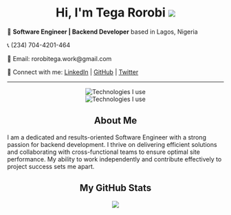 <!--
### Hi there 👋


**TegaRorobi/TegaRorobi** is a ✨ _special_ ✨ repository because its `README.md` (this file) appears on your GitHub profile.

Here are some ideas to get you started:

- 🔭 I’m currently working on ...
- 🌱 I’m currently learning ...
- 👯 I’m looking to collaborate on ...
- 🤔 I’m looking for help with ...
- 💬 Ask me about ...
- 📫 How to reach me: ...
- 😄 Pronouns: ...
- ⚡ Fun fact: ...
-->
<!--

# Hi, I'm Tega Rorobi 👋

🚀 **Software Engineer | Backend Developer** based in Lagos, Nigeria

📞 (234) 704-4201-464

📧 Email: rorobitega.work@gmail.com

🔗 Connect with me: [LinkedIn](https://www.linkedin.com/in/TegaRorobi) | [GitHub](https://github.com/TegaRorobi) | [Twitter](https://twitter.com/TegaRorobi)

---
<p align="center">
  <a href="https://skillicons.dev">
    <img src="https://skillicons.dev/icons?i=python,django,git,github,postgresql,mysql,sqlite,cpp,c,fastapi,selenium,html,regex"/>
    <br />
    <img src="https://skillicons.dev/icons?i=bootstrap,postman,vscode,replit,vim,stackoverflow,heroku,vercel"/>
  </a>
</p>
-->

<h1 align='center'>Hi, I'm Tega Rorobi <img src="https://user-images.githubusercontent.com/18350557/176309783-0785949b-9127-417c-8b55-ab5a4333674e.gif"/></h1>
<!-- <span style='width:50%'> -->
<p>🚀 <strong>Software Engineer | Backend Developer</strong> based in Lagos, Nigeria</p>
<p>📞 (234) 704-4201-464</p>
<p>📧 Email: rorobitega.work@gmail.com</p>
<p>🔗 Connect with me: <a href="https://www.linkedin.com/in/TegaRorobi">LinkedIn</a> | <a href="https://github.com/TegaRorobi">GitHub</a> | <a href="https://twitter.com/TegaRorobi">Twitter</a></p>

<!-- </span> -->
<!-- <span style='width:50%'>
  <img src="https://github-readme-streak-stats.herokuapp.com/?user=tegarorobi&theme=dark&card_width=400"/>
</span> -->

---
<p align="center">
  <img src="https://skillicons.dev/icons?i=python,django,git,github,redis,rabbitmq,sqlite,cpp,c,fastapi,html,bootstrap,selenium,regex" alt="Technologies I use"/>
  <br />
  <img src="https://skillicons.dev/icons?i=postgresql,mysql,powershell,postman,vscode,docker,replit,vim,stackoverflow,heroku,vercel" alt="Technologies I use"/>
</p>



<h2 align='center'>About Me</h2>
<p>
  I am a dedicated and results-oriented Software Engineer with a strong passion for backend development. I thrive on delivering efficient solutions and collaborating with cross-functional teams to ensure optimal site performance. My ability to work independently and contribute effectively to project success sets me apart.
</p>


<h2 align='center'>My GitHub Stats</h2>
<p align="center">
  <img src="https://myreadme.vercel.app/api/embed/tegarorobi?panels=userstatistics,toprepositories,toplanguages,commitgraph"/>
</p>
<!--
## Experiences

### AbosedeAina Charity Foundation, Lagos — Lead Software Engineer (Dec 2022 - Present)

- 🚀 Led the team of developers, ensuring timely delivery of projects.
- 🕒 Managed and maintained the foundation's site, ensuring seamless functioning.
- 🤝 Collaborated with various departments to optimize site performance and enhance user experience.

### HNG Internships, Lagos — Finalist Intern (Sep 2023 - Oct 2023)

- 🤝 Established strong working relationships with fellow interns.
- 🎯 Demonstrated a strong work ethic and passion for software engineering.
- 🎯 Consistently met tight time frames for personal and group tasks.
- 📚 Successfully conducted various research tasks.
- 🚀 Achieved the status of finalist in the backend development category, ranking in the top 1% of candidates out of 22,000+ registered participants.

## Projects

1. **AbosedeAina Charity Foundation's Website** (December 2022 - Present)
   - Description: Architected the backend for the foundation's website, actualised it with quality code.
   - Technologies Used: Django, PostgreSQL, others
   - Hosting: Heroku, Railway, Pythonanywhere

2. **Zuriportfolio** (September 2022 - Present)
   - Description: Contributed to the admin portion.
   - Technologies Used: Django, Django Rest Framework, Swagger, PostgreSQL, others
   - Hosting: Render

## Education

### Diamond College, Lagos — High School Diploma 

- 🏆 Graduated as the best student with distinctions in all related exams.

## Skills

- 💻 Programming Languages: Python
- 🌐 Backend: Django, Django Rest Framework
- 📦 Database: PostgreSQL, MySQL
- 📜 Version Control: Git/GitHub
- 🧪 Test-Driven Development (TDD)
- 🤝 Soft Skills: Leadership, strong interpersonal relations, determination, commitment, ability to work independently amongst others.

## Awards / Achievements

- 🏅 Best Graduating Student - Secondary School.
- 🥇 Overall Best Student - Secondary School.
- 🏆 Highest scorer - E-novate Programming boot camp.
- 🎓 President, Science Club - Secondary School.
- 🏅 Best Graduating Pupil - Primary School.


## References

Available upon request.
-->

---
<p align="center">Feel free to reach out and connect. Let's build amazing software together! 🚀</p>

